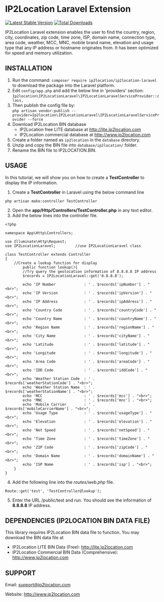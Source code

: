# IP2Location Laravel Extension
[![Latest Stable Version](https://img.shields.io/packagist/v/ip2location/ip2location-laravel.svg)](https://packagist.org/packages/ip2location/ip2location-laravel)
[![Total Downloads](https://img.shields.io/packagist/dt/ip2location/ip2location-laravel.svg?style=flat-square)](https://packagist.org/packages/ip2location/ip2location-laravel)

IP2Location Laravel extension enables the user to find the country, region, city, coordinates, zip code, time zone, ISP, domain name, connection type, area code, weather, MCC, MNC, mobile brand name, elevation and usage type that any IP address or hostname originates from. It has been optimized for speed and memory utilization.


## INSTALLATION

1. Run the command: `composer require ip2location/ip2location-laravel` to download the package into the Laravel platform.
2. Edit `config/app.php` and add the below line in 'providers' section:  
`Ip2location\IP2LocationLaravel\IP2LocationLaravelServiceProvider::class,`
3. Then publish the config file by:  
`php artisan vendor:publish --provider=Ip2location\IP2LocationLaravel\IP2LocationLaravelServiceProvider --force`
4. Download IP2Location BIN database
    - IP2Location free LITE database at http://lite.ip2location.com
    - IP2Location commercial database at http://www.ip2location.com
5. Create a folder named as `ip2location` in the `database` directory.
6. Unzip and copy the BIN file into `database/ip2location/` folder. 
7. Rename the BIN file to IP2LOCATION.BIN.


## USAGE

In this tutorial, we will show you on how to create a **TestController** to display the IP information.

1. Create a **TestController** in Laravel using the below command line
```
php artisan make:controller TestController
```
2. Open the **app/Http/Controllers/TestController.php** in any text editor.
3. Add the below lines into the controller file.
```
<?php

namespace App\Http\Controllers;

use Illuminate\Http\Request;
use IP2LocationLaravel;			//use IP2LocationLaravel class

class TestController extends Controller
{
	//Create a lookup function for display
        public function lookup(){
		//Try query the geolocation information of 8.8.8.8 IP address
		$records = IP2LocationLaravel::get('8.8.8.8');

		echo 'IP Number             : ' . $records['ipNumber'] . "<br>";
		echo 'IP Version            : ' . $records['ipVersion'] . "<br>";
		echo 'IP Address            : ' . $records['ipAddress'] . "<br>";
		echo 'Country Code          : ' . $records['countryCode'] . "<br>";
		echo 'Country Name          : ' . $records['countryName'] . "<br>";
		echo 'Region Name           : ' . $records['regionName'] . "<br>";
		echo 'City Name             : ' . $records['cityName'] . "<br>";
		echo 'Latitude              : ' . $records['latitude'] . "<br>";
		echo 'Longitude             : ' . $records['longitude'] . "<br>";
		echo 'Area Code             : ' . $records['areaCode'] . "<br>";
		echo 'IDD Code              : ' . $records['iddCode'] . "<br>";
		echo 'Weather Station Code  : ' . $records['weatherStationCode'] . "<br>";
		echo 'Weather Station Name  : ' . $records['weatherStationName'] . "<br>";
		echo 'MCC                   : ' . $records['mcc'] . "<br>";
		echo 'MNC                   : ' . $records['mnc'] . "<br>";
		echo 'Mobile Carrier        : ' . $records['mobileCarrierName'] . "<br>";
		echo 'Usage Type            : ' . $records['usageType'] . "<br>";
		echo 'Elevation             : ' . $records['elevation'] . "<br>";
		echo 'Net Speed             : ' . $records['netSpeed'] . "<br>";
		echo 'Time Zone             : ' . $records['timeZone'] . "<br>";
		echo 'ZIP Code              : ' . $records['zipCode'] . "<br>";
		echo 'Domain Name           : ' . $records['domainName'] . "<br>";
		echo 'ISP Name              : ' . $records['isp'] . "<br>";
	}
}
```
4. Add the following line into the *routes/web.php* file.
```
Route::get('test', 'TestController@lookup');
```
5. Enter the URL <your domain>/public/test and run. You should see the information of **8.8.8.8** IP address.

## DEPENDENCIES (IP2LOCATION BIN DATA FILE)

This library requires IP2Location BIN data file to function. You may download the BIN data file at
* IP2Location LITE BIN Data (Free): http://lite.ip2location.com
* IP2Location Commercial BIN Data (Comprehensive): http://www.ip2location.com


## SUPPORT

Email: support@ip2location.com

Website: http://www.ip2location.com

